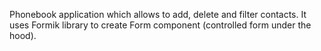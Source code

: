 Phonebook application which allows to add, delete and filter contacts. It uses Formik library to create Form component (controlled form under the hood).